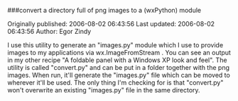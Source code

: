###convert a directory full of png images to a (wxPython) module

Originally published: 2006-08-02 06:43:56
Last updated: 2006-08-02 06:43:56
Author: Egor Zindy

I use this utility to generate an "images.py" module which I use to provide images to my applications via wx.ImageFromStream . You can see an output in my other recipe "A foldable panel with a Windows XP look and feel". The utility is called "convert.py" and can be put in a folder together with the png images. When run, it'll generate the "images.py" file which can be moved to wherever it'll be used. The only thing I'm checking for is that "convert.py" won't overwrite an existing "images.py" file in the same directory.